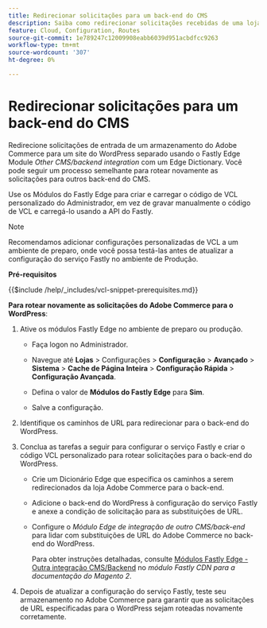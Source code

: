 ```yaml
---
title: Redirecionar solicitações para um back-end do CMS
description: Saiba como redirecionar solicitações recebidas de uma loja do Adobe Commerce para um site do WordPress separado usando o módulo Fastly edge.
feature: Cloud, Configuration, Routes
source-git-commit: 1e789247c12009908eabb6039d951acbdfcc9263
workflow-type: tm+mt
source-wordcount: '307'
ht-degree: 0%

---
```


# Redirecionar solicitações para um back-end do CMS

Redirecione solicitações de entrada de um armazenamento do Adobe Commerce para um site do WordPress separado usando o Fastly Edge Module _Other CMS/backend integration_ com um Edge Dictionary. Você pode seguir um processo semelhante para rotear novamente as solicitações para outros back-end do CMS.

Use os Módulos do Fastly Edge para criar e carregar o código de VCL personalizado do Administrador, em vez de gravar manualmente o código de VCL e carregá-lo usando a API do Fastly.

>[!NOTE]
>
>Recomendamos adicionar configurações personalizadas de VCL a um ambiente de preparo, onde você possa testá-las antes de atualizar a configuração do serviço Fastly no ambiente de Produção.

**Pré-requisitos**

{{$include /help/_includes/vcl-snippet-prerequisites.md}}

**Para rotear novamente as solicitações do Adobe Commerce para o WordPress**:

1. Ative os módulos Fastly Edge no ambiente de preparo ou produção.

   - Faça logon no Administrador.

   - Navegue até **Lojas** > Configurações > **Configuração** > **Avançado** > **Sistema** > **Cache de Página Inteira** > **Configuração Rápida** > **Configuração Avançada**.

   - Defina o valor de **Módulos do Fastly Edge** para **Sim**.

   - Salve a configuração.

1. Identifique os caminhos de URL para redirecionar para o back-end do WordPress.

1. Conclua as tarefas a seguir para configurar o serviço Fastly e criar o código VCL personalizado para rotear solicitações para o back-end do WordPress.

   - Crie um Dicionário Edge que especifica os caminhos a serem redirecionados da loja Adobe Commerce para o back-end.

   - Adicione o back-end do WordPress à configuração do serviço Fastly e anexe a condição de solicitação para as substituições de URL.

   - Configure o _Módulo Edge de integração de outro CMS/back-end_ para lidar com substituições de URL do Adobe Commerce no back-end do WordPress.

     Para obter instruções detalhadas, consulte [Módulos Fastly Edge - Outra integração CMS/Backend](https://github.com/fastly/fastly-magento2/blob/master/Documentation/Guides/Edge-Modules/EDGE-MODULE-OTHER-CMS-INTEGRATION.md) no _módulo Fastly CDN para a documentação do Magento 2_.

1. Depois de atualizar a configuração do serviço Fastly, teste seu armazenamento no Adobe Commerce para garantir que as solicitações de URL especificadas para o WordPress sejam roteadas novamente corretamente.
